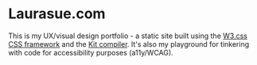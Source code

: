 # Laurasue.com

This is my UX/visual design portfolio - a static site built using the [W3.css CSS framework](https://www.w3schools.com/w3css/) and the [Kit compiler](https://github.com/bdkjones/Kit). It's also my playground for tinkering with code for accessibility purposes (a11y/WCAG).
